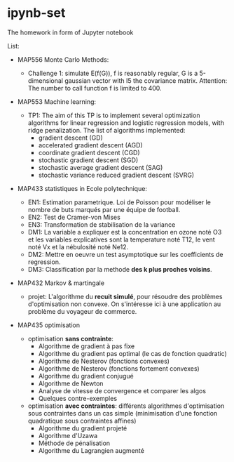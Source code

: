 # ipynb-set
The homework in form of Jupyter notebook

List:
* MAP556 Monte Carlo Methods:
    * Challenge 1: simulate E(f(G)), f is reasonably regular, G is a 5-dimensional gaussian vector with I5 the covariance matrix. Attention: The number to call function f is limited to 400. 

* MAP553 Machine learning:
    * TP1: The aim of this TP is to implement several optimization algorithms for linear regression and logistic regression models, with ridge penalization. The list of algorithms implemented:
        * gradient descent (GD)
        * accelerated gradient descent (AGD)
        * coordinate gradient descent (CGD)
        * stochastic gradient descent (SGD)
        * stochastic average gradient descent (SAG)
        * stochastic variance reduced gradient descent (SVRG) 


* MAP433 statistiques in Ecole polytechnique: 
    * EN1: Estimation parametrique. Loi de Poisson pour modéliser le nombre de buts marqués par une équipe de football.
    * EN2: Test de Cramer-von Mises
    * EN3: Transformation de stabilisation de la variance
    * DM1: La variable a expliquer est la concentration en ozone noté O3 et les variables explicatives sont la temperature noté T12, le vent noté Vx et la nébulosité noté Ne12.
    * DM2: Mettre en oeuvre un test asymptotique sur les coefficients de regression.
    * DM3: Classification par la methode **des k plus proches voisins**.


* MAP432 Markov & martingale
    * projet: L'algorithme du **recuit simulé**, pour résoudre des problèmes d'optimisation non convexe. On s'intéresse ici à une application au problème du voyageur de commerce.


* MAP435 optimisation 
    * optimisation **sans contrainte**: 
         * Algorithme de gradient à pas fixe
         * Algorithme du gradient pas optimal (le cas de fonction quadratic)
         * Algorithme de Nesterov (fonctions convexes)
         * Algorithme de Nesterov (fonctions fortement convexes)
         * Algorithme du gradient conjugué
         * Algorithme de Newton
         * Analyse de vitesse de convergence et comparer les algos
         * Quelques contre-exemples
    * optimisation **avec contraintes**: différents algorithmes d'optimisation sous contraintes dans un cas simple (minimisation d'une fonction quadratique sous contraintes affines)
         * Algorithme du gradient projeté
         * Algorithme d'Uzawa
         * Méthode de pénalisation
         * Algorithme du Lagrangien augmenté
